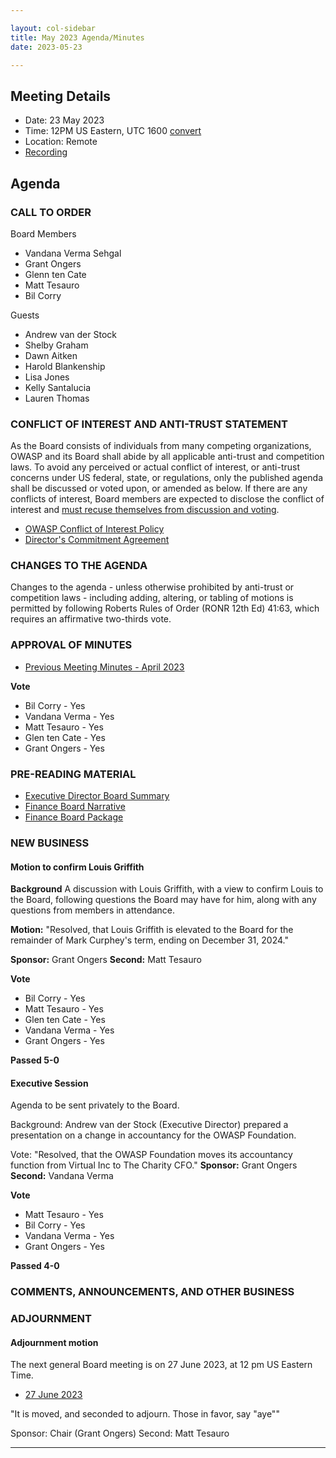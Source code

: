 ```yaml
---

layout: col-sidebar
title: May 2023 Agenda/Minutes
date: 2023-05-23

---
```


## Meeting Details

- Date: 23 May 2023
- Time: 12PM US Eastern, UTC 1600 [convert](https://www.timeanddate.com/worldclock/meetingdetails.html?year=2023&month=05&day=23&hour=16&min=0&sec=0&p1=398&p2=16&p3=110&p4=197&p5=217&p6=136&p7=179&p8=438)
- Location: Remote
- [Recording](https://youtu.be/qRjMejqJ4Ds)

## Agenda

### CALL TO ORDER

Board Members
- Vandana Verma Sehgal
- Grant Ongers
- Glenn ten Cate
- Matt Tesauro
- Bil Corry

Guests
- Andrew van der Stock
- Shelby Graham
- Dawn Aitken
- Harold Blankenship
- Lisa Jones
- Kelly Santalucia
- Lauren Thomas

### CONFLICT OF INTEREST AND ANTI-TRUST STATEMENT

As the Board consists of individuals from many competing organizations, OWASP and its Board shall abide by all applicable anti-trust and competition laws. To avoid any perceived or actual conflict of interest, or anti-trust concerns under US federal, state, or regulations, only the published agenda shall be discussed or voted upon, or amended as below. If there are any conflicts of interest, Board members are expected to disclose the conflict of interest and [must recuse themselves from discussion and voting](https://policy.owasp.org/legal/bylaws#section-702-disclosure-required).

- [OWASP Conflict of Interest Policy](https://policy.owasp.org/operational/conflict-of-interest)
- [Director's Commitment Agreement](https://policy.owasp.org/legal/directors-committment-agreement)

### CHANGES TO THE AGENDA

Changes to the agenda - unless otherwise prohibited by anti-trust or competition laws - including adding, altering, or tabling of motions is permitted by following Roberts Rules of Order (RONR 12th Ed) 41:63, which requires an affirmative two-thirds vote.

### APPROVAL OF MINUTES

- [Previous Meeting Minutes - April 2023](/meetings-historical/2023/202304)

**Vote**
- Bil Corry - Yes
- Vandana Verma - Yes
- Matt Tesauro - Yes
- Glen ten Cate - Yes
- Grant Ongers - Yes

### PRE-READING MATERIAL

- [Executive Director Board Summary](https://docs.google.com/presentation/d/1PW5cESSMQh5ulwmgY9aZxv0NWc9l2qYYsHA_xgB3r2Y/edit?usp=sharing)
- [Finance Board Narrative](/attachments/202304-finance-narrative.docx)
- [Finance Board Package](/attachments/202304-finance-package.xlsx)

### NEW BUSINESS

#### Motion to confirm Louis Griffith

**Background** A discussion with Louis Griffith, with a view to confirm Louis to the Board, following questions the Board may have for him, along with any questions from members in attendance.

**Motion:** "Resolved, that Louis Griffith is elevated to the Board for the remainder of Mark Curphey's term, ending on December 31, 2024."

**Sponsor:** Grant Ongers
**Second:** Matt Tesauro

**Vote**
- Bil Corry - Yes
- Matt Tesauro - Yes
- Glen ten Cate - Yes
- Vandana Verma - Yes
- Grant Ongers - Yes

**Passed 5-0**

#### Executive Session

Agenda to be sent privately to the Board.

Background: Andrew van der Stock (Executive Director) prepared a presentation on a change in accountancy for the OWASP Foundation.

Vote: "Resolved, that the OWASP Foundation moves its accountancy function from Virtual Inc to The Charity CFO."
**Sponsor:** Grant Ongers
**Second:** Vandana Verma

**Vote**
- Matt Tesauro - Yes
- Bil Corry - Yes
- Vandana Verma - Yes
- Grant Ongers - Yes

**Passed 4-0**

### COMMENTS, ANNOUNCEMENTS, AND OTHER BUSINESS

### ADJOURNMENT

#### Adjournment motion

The next general Board meeting is on 27 June 2023, at 12 pm US Eastern Time.

- [27 June 2023](https://board.owasp.org/meetings/202306.html)

"It is moved, and seconded to adjourn. Those in favor, say "aye""

Sponsor: Chair (Grant Ongers)
Second: Matt Tesauro

***
